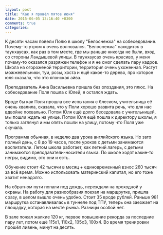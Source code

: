 ```yaml
---
layout: post
title: "Как я провёл пятое июня"
date: 2015-06-05 13:16:40 +0300
comments: true
categories: 
---
```

К десяти часам повели Полю в школу "Белоснежка" на собеседование. Почему-то утром я очень волновался. "Белоснежка" находится в таунхаусах, как раз в том месте, где мы раньше никогда не были, вход со стороны Ландышевой улицы. В таунхаусах очень красиво, у меня почему-то оказался разряжен телефон и я не смог сделать пару кадров. Школа на огороженой территории, территория очень ухоженная. Растут можжевельники, туи, розы, хоста и ещё какое-то дерево, про которое юля сказала, что это японская айва.

Преподаватель Анна Васильевна пришла без опоздания, это плюс. На собеседование Поля пошла с Юлей, я остался ждать.

Вроде бы как Поля прошла все испытания с блеском, учительница её очень хвалила, сказала, что у Поли хорошо развита речь, что для нас вдвойне похвально. Потом Юля ещё долго беседовала с учительницей, мы пошли ждать на улице. Потом Юля ещё пошла к директору школы, я только заглянул и мы опять пошли на улицу, потому что Поля уже скучала.

Программа обычная, в неделю два урока английского языка. Но зато полный день, с 8 до 19 часов, после уроков с детьми занимаются воспитатели. Летом школа работает, как летний лагерь, с детьми занимаются преподаватели-носители языка. По школе ходят какие-то негры, видимо, это они и есть.

Обучение стоит 42 тысячи в месяц + единовременный взнос 260 тысяч за всё время. Можно использовать материнский капитал, но его тоже хватит ненадолго. 

На обратном пути попали под дождь, переждали на проходной у охраны. На работу для разнообразия поехал на маршрутке, пришла сразу, в целом вышло очень удобно. Стоит 35 вроде рублей. Раньше 981 маршрутка останавливалась в туннеле под ТПУ, теперь она заезжает на площадку, которая на месте рынка. Разницы особой нет.

В зале пожал жалкие 120 кг, первое повышение рекорда за последние пару лет, потом ещё 115х1, 110х2, 105х3, 100х4. Во время тренировки прошёл ливень, минут на десять. 